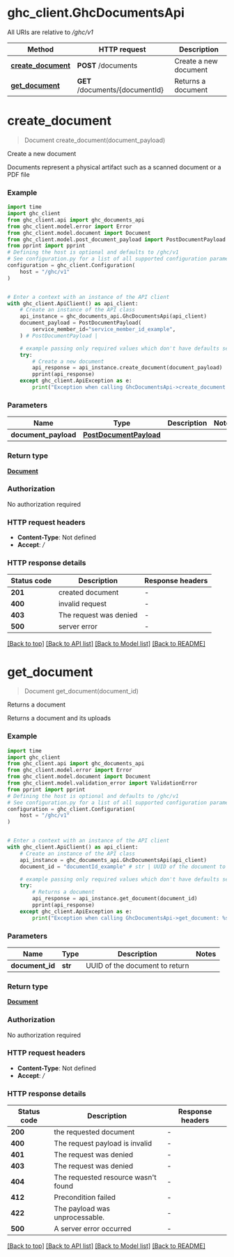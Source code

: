 # ghc_client.GhcDocumentsApi

All URIs are relative to */ghc/v1*

Method | HTTP request | Description
------------- | ------------- | -------------
[**create_document**](GhcDocumentsApi.md#create_document) | **POST** /documents | Create a new document
[**get_document**](GhcDocumentsApi.md#get_document) | **GET** /documents/{documentId} | Returns a document


# **create_document**
> Document create_document(document_payload)

Create a new document

Documents represent a physical artifact such as a scanned document or a PDF file

### Example


```python
import time
import ghc_client
from ghc_client.api import ghc_documents_api
from ghc_client.model.error import Error
from ghc_client.model.document import Document
from ghc_client.model.post_document_payload import PostDocumentPayload
from pprint import pprint
# Defining the host is optional and defaults to /ghc/v1
# See configuration.py for a list of all supported configuration parameters.
configuration = ghc_client.Configuration(
    host = "/ghc/v1"
)


# Enter a context with an instance of the API client
with ghc_client.ApiClient() as api_client:
    # Create an instance of the API class
    api_instance = ghc_documents_api.GhcDocumentsApi(api_client)
    document_payload = PostDocumentPayload(
        service_member_id="service_member_id_example",
    ) # PostDocumentPayload | 

    # example passing only required values which don't have defaults set
    try:
        # Create a new document
        api_response = api_instance.create_document(document_payload)
        pprint(api_response)
    except ghc_client.ApiException as e:
        print("Exception when calling GhcDocumentsApi->create_document: %s\n" % e)
```


### Parameters

Name | Type | Description  | Notes
------------- | ------------- | ------------- | -------------
 **document_payload** | [**PostDocumentPayload**](PostDocumentPayload.md)|  |

### Return type

[**Document**](Document.md)

### Authorization

No authorization required

### HTTP request headers

 - **Content-Type**: Not defined
 - **Accept**: */*


### HTTP response details

| Status code | Description | Response headers |
|-------------|-------------|------------------|
**201** | created document |  -  |
**400** | invalid request |  -  |
**403** | The request was denied |  -  |
**500** | server error |  -  |

[[Back to top]](#) [[Back to API list]](../README.md#documentation-for-api-endpoints) [[Back to Model list]](../README.md#documentation-for-models) [[Back to README]](../README.md)

# **get_document**
> Document get_document(document_id)

Returns a document

Returns a document and its uploads

### Example


```python
import time
import ghc_client
from ghc_client.api import ghc_documents_api
from ghc_client.model.error import Error
from ghc_client.model.document import Document
from ghc_client.model.validation_error import ValidationError
from pprint import pprint
# Defining the host is optional and defaults to /ghc/v1
# See configuration.py for a list of all supported configuration parameters.
configuration = ghc_client.Configuration(
    host = "/ghc/v1"
)


# Enter a context with an instance of the API client
with ghc_client.ApiClient() as api_client:
    # Create an instance of the API class
    api_instance = ghc_documents_api.GhcDocumentsApi(api_client)
    document_id = "documentId_example" # str | UUID of the document to return

    # example passing only required values which don't have defaults set
    try:
        # Returns a document
        api_response = api_instance.get_document(document_id)
        pprint(api_response)
    except ghc_client.ApiException as e:
        print("Exception when calling GhcDocumentsApi->get_document: %s\n" % e)
```


### Parameters

Name | Type | Description  | Notes
------------- | ------------- | ------------- | -------------
 **document_id** | **str**| UUID of the document to return |

### Return type

[**Document**](Document.md)

### Authorization

No authorization required

### HTTP request headers

 - **Content-Type**: Not defined
 - **Accept**: */*


### HTTP response details

| Status code | Description | Response headers |
|-------------|-------------|------------------|
**200** | the requested document |  -  |
**400** | The request payload is invalid |  -  |
**401** | The request was denied |  -  |
**403** | The request was denied |  -  |
**404** | The requested resource wasn&#39;t found |  -  |
**412** | Precondition failed |  -  |
**422** | The payload was unprocessable. |  -  |
**500** | A server error occurred |  -  |

[[Back to top]](#) [[Back to API list]](../README.md#documentation-for-api-endpoints) [[Back to Model list]](../README.md#documentation-for-models) [[Back to README]](../README.md)

